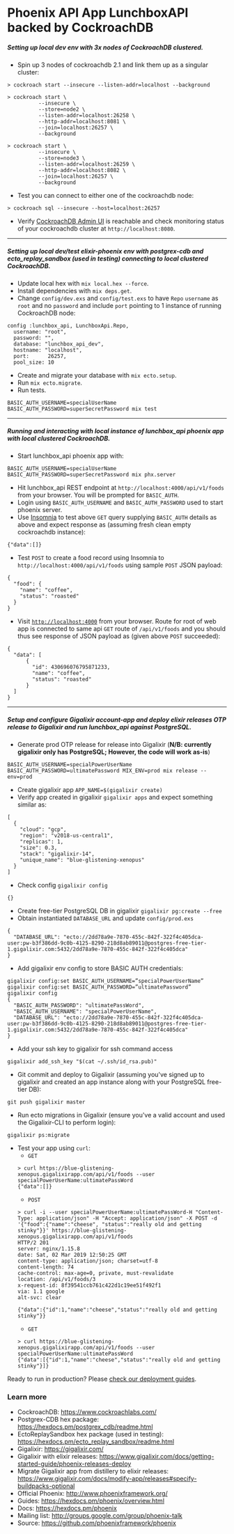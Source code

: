 # Phoenix API App LunchboxAPI backed by CockroachDB
##### Setting up local dev env with 3x nodes of CockroachDB clustered.
  * Spin up 3 nodes of cockroachdb 2.1 and link them up as a singular cluster:
  ```
  > cockroach start --insecure --listen-addr=localhost --background
  
  > cockroach start \
            --insecure \
            --store=node2 \
            --listen-addr=localhost:26258 \
            --http-addr=localhost:8081 \
            --join=localhost:26257 \
            --background
            
  > cockroach start \
            --insecure \
            --store=node3 \
            --listen-addr=localhost:26259 \
            --http-addr=localhost:8082 \
            --join=localhost:26257 \
            --background
  ```
  * Test you can connect to either one of the cockroachdb node:
  ```
  > cockroach sql --insecure --host=localhost:26257
  ```
  * Verify [CockroachDB Admin UI](https://www.cockroachlabs.com/docs/stable/admin-ui-overview-dashboard.html) is reachable and check monitoring status of your cockroachdb cluster at `http://localhost:8080`.
 ---
##### Setting up local dev/test elixir-phoenix env with postgrex-cdb and ecto_replay_sandbox (used in testing) connecting to local clustered CockroachDB.
  * Update local hex with `mix local.hex --force`.
  * Install dependencies with `mix deps.get`.
  * Change `config/dev.exs` and `config/test.exs` to have `Repo` `username` as `root` and no `password` and include `port` pointing to 1 instance of running CockroachDB node:
  ```
  config :lunchbox_api, LunchboxApi.Repo,
    username: "root",
    password: "",
    database: "lunchbox_api_dev",
    hostname: "localhost",
    port:      26257,
    pool_size: 10
  ```
  * Create and migrate your database with `mix ecto.setup`.
  * Run `mix ecto.migrate`.
  * Run tests.
  ```
  BASIC_AUTH_USERNAME=specialUserName BASIC_AUTH_PASSWORD=superSecretPassword mix test
  ```
---
##### Running and interacting with local instance of lunchbox_api phoenix app with local clustered CockroachDB.
  * Start lunchbox_api phoenix app with:
  ```
  BASIC_AUTH_USERNAME=specialUserName BASIC_AUTH_PASSWORD=superSecretPassword mix phx.server
  ```
  * Hit lunchbox_api REST endpoint at `http://localhost:4000/api/v1/foods` from your browser. You will be prompted for `BASIC_AUTH`.
  * Login using `BASIC_AUTH_USERNAME` and `BASIC_AUTH_PASSWORD` used to start phoenix server.
  * Use [Insomnia](https://insomnia.rest/) to test above `GET` query supplying `BASIC_AUTH` details as above and expect response as (assuming fresh clean empty cockroachdb instance):
  ```
  {"data":[]}
  ```
  * Test `POST` to create a food record using Insomnia to `http://localhost:4000/api/v1/foods` using sample `POST` JSON payload:
  ```
  {
    "food": {
      "name": "coffee",
      "status": "roasted"
    }
  }
  ```
  * Visit [`http://localhost:4000`](http://localhost:4000) from your browser. Route for root of web app is connected to same api `GET` route of `/api/v1/foods` and you should thus see response of JSON payload as (given above `POST` succeeded):
  ```
  {
    "data": [
        {
          "id": 430696076795871233,
          "name": "coffee",
          "status": "roasted"
        }
    ]
  }
  ```
---  
##### Setup and configure Gigalixir account-app and deploy elixir releases OTP release to Gigalixir and run lunchbox_api against PostgreSQL.
  * Generate prod OTP release for release into Gigalixir (**N/B: currently gigalixir only has PostgreSQL; However, the code will work as-is**)
  ```
  BASIC_AUTH_USERNAME=specialPowerUserName BASIC_AUTH_PASSWORD=ultimatePassword MIX_ENV=prod mix release --env=prod
  ```
  * Create gigalixir app `APP_NAME=$(gigalixir create)`
  * Verify app created in gigalixir `gigalixir apps` and expect something similar as:
  ```
  [
    {
      "cloud": "gcp",
      "region": "v2018-us-central1",
      "replicas": 1,
      "size": 0.3,
      "stack": "gigalixir-14",
      "unique_name": "blue-glistening-xenopus"
    }
  ]
  ```
  * Check config `gigalixir config`
  ```
  {}
  ```
  * Create free-tier PostgreSQL DB in gigalixir `gigalixir pg:create --free`
  * Obtain instantiated `DATABASE_URL` and update `config/prod.exs`
  ```
  {
    "DATABASE_URL": "ecto://2dd78a9e-7870-455c-842f-322f4c405dca-user:pw-b3f386dd-9c0b-4125-8290-218d8ab89011@postgres-free-tier-1.gigalixir.com:5432/2dd78a9e-7870-455c-842f-322f4c405dca"
  }
  ```
  * Add gigalixir env config to store BASIC AUTH credentials:
  ```
  gigalixir config:set BASIC_AUTH_USERNAME=”specialPowerUserName”
  gigalixir config:set BASIC_AUTH_PASSWORD=”ultimatePassword”
  gigalixir config
  {
    "BASIC_AUTH_PASSWORD": "ultimatePassWord",
    "BASIC_AUTH_USERNAME": "specialPowerUserName",
    "DATABASE_URL": "ecto://2dd78a9e-7870-455c-842f-322f4c405dca-user:pw-b3f386dd-9c0b-4125-8290-218d8ab89011@postgres-free-tier-1.gigalixir.com:5432/2dd78a9e-7870-455c-842f-322f4c405dca"
  }
  ```
  * Add your ssh key to gigalixir for ssh command access
  ```
  gigalixir add_ssh_key "$(cat ~/.ssh/id_rsa.pub)"
  ```
  * Git commit and deploy to Gigalixir (assuming you've signed up to gigalixir and created an app instance along with your PostgreSQL free-tier DB):
  ```
  git push gigalixir master
  ```
  * Run ecto migrations in Gigalixir (ensure you've a valid account and used the Gigalixir-CLI to perform login):
  ```
  gigalixir ps:migrate
  ```
  * Test your app using `curl`:
    * `GET`
    ```
    > curl https://blue-glistening-xenopus.gigalixirapp.com/api/v1/foods --user specialPowerUserName:ultimatePassWord
    {"data":[]}
    ```
    * `POST`
    ```
    > curl -i --user specialPowerUserName:ultimatePassWord-H "Content-Type: application/json" -H "Accept: application/json" -X POST -d '{"food":{"name":"cheese", "status":"really old and getting stinky"}}' https://blue-glistening-xenopus.gigalixirapp.com/api/v1/foods
    HTTP/2 201
    server: nginx/1.15.8
    date: Sat, 02 Mar 2019 12:50:25 GMT
    content-type: application/json; charset=utf-8
    content-length: 74
    cache-control: max-age=0, private, must-revalidate
    location: /api/v1/foods/3
    x-request-id: 8f39541ccb761c422d1c19ee51f492f1
    via: 1.1 google
    alt-svc: clear
    
    {"data":{"id":1,"name":"cheese","status":"really old and getting stinky"}}
    ```
    * `GET`
    ```
    > curl https://blue-glistening-xenopus.gigalixirapp.com/api/v1/foods --user specialPowerUserName:ultimatePassWord
    {"data":[{"id":1,"name":"cheese","status":"really old and getting stinky"}]}
    ```

Ready to run in production? Please [check our deployment guides](https://hexdocs.pm/phoenix/deployment.html).

### Learn more
  * CockroachDB: https://www.cockroachlabs.com/
  * Postgrex-CDB hex package: https://hexdocs.pm/postgrex_cdb/readme.html
  * EctoReplaySandbox hex package (used in testing): https://hexdocs.pm/ecto_replay_sandbox/readme.html
  * Gigalixir: https://gigalixir.com/
  * Gigalixir with elixir releases: https://www.gigalixir.com/docs/getting-started-guide/phoenix-releases-deploy
  * Migrate Gigalixir app from distillery to elixir releases: https://www.gigalixir.com/docs/modify-app/releases#specify-buildpacks-optional
  * Official Phoenix: http://www.phoenixframework.org/
  * Guides: https://hexdocs.pm/phoenix/overview.html
  * Docs: https://hexdocs.pm/phoenix
  * Mailing list: http://groups.google.com/group/phoenix-talk
  * Source: https://github.com/phoenixframework/phoenix
